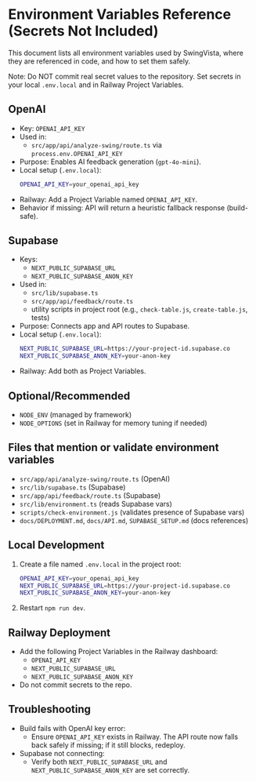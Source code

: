 # Environment Variables Reference (Secrets Not Included)

This document lists all environment variables used by SwingVista, where they are referenced in code, and how to set them safely.

Note: Do NOT commit real secret values to the repository. Set secrets in your local `.env.local` and in Railway Project Variables.

## OpenAI
- Key: `OPENAI_API_KEY`
- Used in:
  - `src/app/api/analyze-swing/route.ts` via `process.env.OPENAI_API_KEY`
- Purpose: Enables AI feedback generation (`gpt-4o-mini`).
- Local setup (`.env.local`):
  ```bash
  OPENAI_API_KEY=your_openai_api_key
  ```
- Railway: Add a Project Variable named `OPENAI_API_KEY`.
- Behavior if missing: API will return a heuristic fallback response (build-safe).

## Supabase
- Keys:
  - `NEXT_PUBLIC_SUPABASE_URL`
  - `NEXT_PUBLIC_SUPABASE_ANON_KEY`
- Used in:
  - `src/lib/supabase.ts`
  - `src/app/api/feedback/route.ts`
  - utility scripts in project root (e.g., `check-table.js`, `create-table.js`, tests)
- Purpose: Connects app and API routes to Supabase.
- Local setup (`.env.local`):
  ```bash
  NEXT_PUBLIC_SUPABASE_URL=https://your-project-id.supabase.co
  NEXT_PUBLIC_SUPABASE_ANON_KEY=your-anon-key
  ```
- Railway: Add both as Project Variables.

## Optional/Recommended
- `NODE_ENV` (managed by framework)
- `NODE_OPTIONS` (set in Railway for memory tuning if needed)

## Files that mention or validate environment variables
- `src/app/api/analyze-swing/route.ts` (OpenAI)
- `src/lib/supabase.ts` (Supabase)
- `src/app/api/feedback/route.ts` (Supabase)
- `src/lib/environment.ts` (reads Supabase vars)
- `scripts/check-environment.js` (validates presence of Supabase vars)
- `docs/DEPLOYMENT.md`, `docs/API.md`, `SUPABASE_SETUP.md` (docs references)

## Local Development
1. Create a file named `.env.local` in the project root:
   ```bash
   OPENAI_API_KEY=your_openai_api_key
   NEXT_PUBLIC_SUPABASE_URL=https://your-project-id.supabase.co
   NEXT_PUBLIC_SUPABASE_ANON_KEY=your-anon-key
   ```
2. Restart `npm run dev`.

## Railway Deployment
- Add the following Project Variables in the Railway dashboard:
  - `OPENAI_API_KEY`
  - `NEXT_PUBLIC_SUPABASE_URL`
  - `NEXT_PUBLIC_SUPABASE_ANON_KEY`
- Do not commit secrets to the repo.

## Troubleshooting
- Build fails with OpenAI key error:
  - Ensure `OPENAI_API_KEY` exists in Railway. The API route now falls back safely if missing; if it still blocks, redeploy.
- Supabase not connecting:
  - Verify both `NEXT_PUBLIC_SUPABASE_URL` and `NEXT_PUBLIC_SUPABASE_ANON_KEY` are set correctly.
